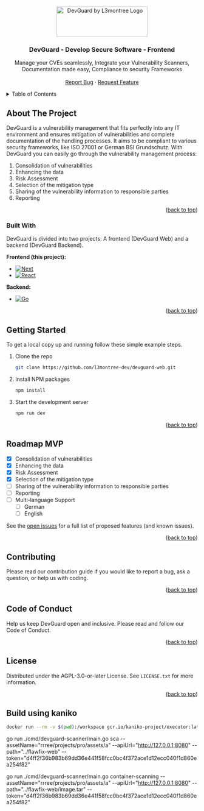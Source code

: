 <!--
 Copyright (C) 2023 Sebastian Kawelke, l3montree UG (haftungsbeschraenkt)
 
 This program is free software: you can redistribute it and/or modify
 it under the terms of the GNU Affero General Public License as
 published by the Free Software Foundation, either version 3 of the
 License, or (at your option) any later version.
 
 This program is distributed in the hope that it will be useful,
 but WITHOUT ANY WARRANTY; without even the implied warranty of
 MERCHANTABILITY or FITNESS FOR A PARTICULAR PURPOSE.  See the
 GNU Affero General Public License for more details.
 
 You should have received a copy of the GNU Affero General Public License
 along with this program.  If not, see <http://www.gnu.org/licenses/>.
-->

<!-- Improved compatibility of back to top link: See: https://github.com/othneildrew/Best-README-Template/pull/73 -->
<a name="readme-top"></a>
<!--
*** Thanks for checking out the Best-README-Template. If you have a suggestion
*** that would make this better, please fork the repo and create a pull request
*** or simply open an issue with the tag "enhancement".
*** Don't forget to give the project a star!
*** Thanks again! Now go create something AMAZING! :D
-->

<!-- PROJECT LOGO -->
<br />
<div align="center">

  <picture>
    <source srcset="public/logo_inverse_horizontal.svg"  media="(prefers-color-scheme: dark)">
    <img src="public/logo_horizontal.svg" alt="DevGuard by L3montree Logo" width="240" height="80">
  </picture>

  <h3 align="center">DevGuard - Develop Secure Software - Frontend</h3>

  <p align="center">
    Manage your CVEs seamlessly, Integrate your Vulnerability Scanners, Documentation made easy, Compliance to security Frameworks
    <br />
    <br />
    <a href="https://github.com/l3montree-dev/devguard-web/issues">Report Bug</a>
    ·
    <a href="https://github.com/l3montree-dev/devguard-web/issues">Request Feature</a>
  </p>
</div>



<!-- TABLE OF CONTENTS -->
<details>
  <summary>Table of Contents</summary>
  <ol>
    <li>
      <a href="#about-the-project">About The Project</a>
      <ul>
        <li><a href="#built-with">Built With</a></li>
      </ul>
    </li>
    <li><a href="#getting-started">Getting Started</a></li>
    <li><a href="#usage">Usage</a></li>
    <li><a href="#roadmap">Roadmap</a></li>
    <li><a href="#contributing">Contributing</a></li>
    <li><a href="##code-of-conduct">Code of Conduct</a></li>
    <li><a href="#license">License</a></li>
  </ol>
</details>



<!-- ABOUT THE PROJECT -->
## About The Project

DevGuard is a vulnerability management that fits perfectly into any IT environment and ensures mitigation of vulnerabilities and complete documentation of the handling processes. It aims to be compliant to various security frameworks, like ISO 27001 or German BSI Grundschutz.
With DevGuard you can easily go through the vulnerability management process: 

1. Consolidation of vulnerabilities
2. Enhancing the data
3. Risk Assessment
4. Selection of the mitigation type
5. Sharing of the vulnerability information to responsible parties
6. Reporting

<p align="right">(<a href="#readme-top">back to top</a>)</p>



### Built With

DevGuard is divided into two projects: A frontend (DevGuard Web) and a backend (DevGuard Backend). 

**Frontend (this project):**
* [![Next][Next.js]][Next-url]
* [![React][React.js]][React-url]

**Backend:**
* [![Go][go.dev]][go-url]

<p align="right">(<a href="#readme-top">back to top</a>)</p>



<!-- GETTING STARTED -->
## Getting Started

To get a local copy up and running follow these simple example steps.

1. Clone the repo
   ```sh
   git clone https://github.com/l3montree-dev/devguard-web.git
   ```
2. Install NPM packages
   ```sh
   npm install
   ```
3. Start the development server
   ```sh
   npm run dev
   ```

<p align="right">(<a href="#readme-top">back to top</a>)</p>

<!-- ROADMAP -->
## Roadmap MVP

- [x] Consolidation of vulnerabilities
- [X] Enhancing the data
- [x] Risk Assessment
- [x] Selection of the mitigation type
- [ ] Sharing of the vulnerability information to responsible parties
- [ ] Reporting
- [ ] Multi-language Support
    - [ ] German
    - [ ] English

See the [open issues](https://github.com/l3montree-dev/devguard-web/issues) for a full list of proposed features (and known issues).

<p align="right">(<a href="#readme-top">back to top</a>)</p>



<!-- CONTRIBUTING -->
## Contributing

Please read our contribution guide if you would like to report a bug, ask a question, or help us with coding.

<p align="right">(<a href="#readme-top">back to top</a>)</p>


<!-- Code of Conduct -->
## Code of Conduct

Help us keep DevGuard open and inclusive. Please read and follow our Code of Conduct.

<p align="right">(<a href="#readme-top">back to top</a>)</p>


<!-- LICENSE -->
## License

Distributed under the AGPL-3.0-or-later License. See `LICENSE.txt` for more information.

<p align="right">(<a href="#readme-top">back to top</a>)</p>




<!-- MARKDOWN LINKS & IMAGES -->
<!-- https://www.markdownguide.org/basic-syntax/#reference-style-links -->
[Next.js]: https://img.shields.io/badge/next.js-000000?style=for-the-badge&logo=nextdotjs&logoColor=white
[Next-url]: https://nextjs.org/
[React.js]: https://img.shields.io/badge/React-20232A?style=for-the-badge&logo=react&logoColor=61DAFB
[React-url]: https://reactjs.org/
[go.dev]: https://img.shields.io/badge/Go-00ADD8?style=for-the-badge&logo=go&logoColor=white
[go-url]: https://go.dev


## Build using kaniko
```bash
docker run --rm -v $(pwd):/workspace gcr.io/kaniko-project/executor:latest --dockerfile=/workspace/Dockerfile --context=/workspace --tarPath=/workspace/image.tar --no-push
```


go run ./cmd/devguard-scanner/main.go sca --assetName="rrree/projects/pro/assets/a" --apiUrl="http://127.0.0.1:8080" --path="../flawfix-web" --token="d4ff2f36b983b69dd36e441f58fcc0bc4f372ace1d12ecc040f1d860ea254f82"


go run ./cmd/devguard-scanner/main.go container-scanning --assetName="rrree/projects/pro/assets/a" --apiUrl="http://127.0.0.1:8080" --path="../flawfix-web/image.tar" --token="d4ff2f36b983b69dd36e441f58fcc0bc4f372ace1d12ecc040f1d860ea254f82"